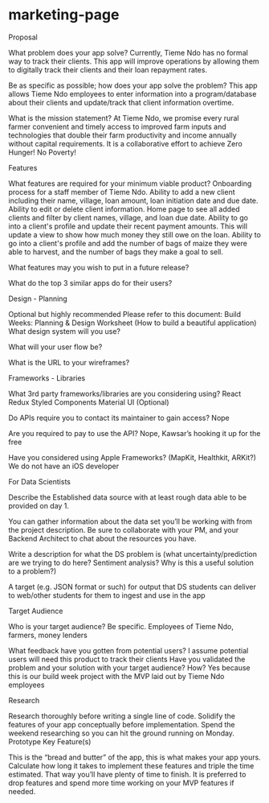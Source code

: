 # marketing-page
Proposal

What problem does your app solve?
Currently, Tieme Ndo has no formal way to track their clients. This app will improve operations by allowing them to digitally track their clients and their loan repayment rates.


Be as specific as possible; how does your app solve the problem?
This app allows Tieme Ndo employees to enter information into a program/database about their clients and update/track that client information overtime.


What is the mission statement?
At Tieme Ndo, we promise every rural farmer convenient and timely access to improved farm inputs and technologies that double their farm productivity and income annually without capital requirements. It is a collaborative effort to achieve Zero Hunger! No Poverty!


Features

What features are required for your minimum viable product?
Onboarding process for a staff member of Tieme Ndo.
Ability to add a new client including their name, village, loan amount, loan initiation date and due date.
Ability to edit or delete client information.
Home page to see all added clients and filter by client names, village, and loan due date.
Ability to go into a client's profile and update their recent payment amounts. This will update a view to show how much money they still owe on the loan.
Ability to go into a client's profile and add the number of bags of maize they were able to harvest, and the number of bags they make a goal to sell.


What features may you wish to put in a future release?



What do the top 3 similar apps do for their users?



Design - Planning

Optional but highly recommended Please refer to this document:
Build Weeks: Planning & Design Worksheet (How to build a beautiful application)
What design system will you use?



What will your user flow be?



What is the URL to your wireframes?



Frameworks - Libraries

What 3rd party frameworks/libraries are you considering using?
React
Redux
Styled Components
Material UI (Optional)



Do APIs require you to contact its maintainer to gain access?
Nope


Are you required to pay to use the API?
Nope, Kawsar’s hooking it up for the free


Have you considered using Apple Frameworks? (MapKit, Healthkit, ARKit?)
We do not have an iOS developer


For Data Scientists

Describe the Established data source with at least rough data able to be provided on day 1.


You can gather information about the data set you’ll be working with from the project description. Be sure to collaborate with your PM, and your Backend Architect to chat about the resources you have.


Write a description for what the DS problem is (what uncertainty/prediction are we trying to do here? Sentiment analysis? Why is this a useful solution to a problem?)


A target (e.g. JSON format or such) for output that DS students can deliver to web/other students for them to ingest and use in the app




Target Audience

Who is your target audience? Be specific.
Employees of Tieme Ndo, farmers, money lenders


What feedback have you gotten from potential users?
I assume potential users will need this product to track their clients
Have you validated the problem and your solution with your target audience? How?
Yes because this is our build week project with the MVP laid out by Tieme Ndo employees


Research

Research thoroughly before writing a single line of code. Solidify the features of your app conceptually before implementation. Spend the weekend researching so you can hit the ground running on Monday.
Prototype Key Feature(s)

This is the “bread and butter” of the app, this is what makes your app yours. Calculate how long it takes to implement these features and triple the time estimated. That way you’ll have plenty of time to finish. It is preferred to drop features and spend more time working on your MVP features if needed.
